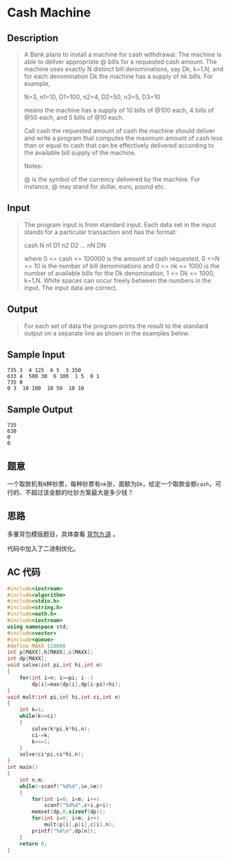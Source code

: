 # Cash Machine

## **Description**

> A Bank plans to install a machine for cash withdrawal. The machine is able to deliver appropriate @ bills for a requested cash amount. The machine uses exactly N distinct bill denominations, say Dk, k=1,N, and for each denomination Dk the machine has a supply of nk bills. For example, 
>
> N=3, n1=10, D1=100, n2=4, D2=50, n3=5, D3=10 
>
> means the machine has a supply of 10 bills of @100 each, 4 bills of @50 each, and 5 bills of @10 each. 
>
> Call cash the requested amount of cash the machine should deliver and write a program that computes the maximum amount of cash less than or equal to cash that can be effectively delivered according to the available bill supply of the machine. 
>
> Notes: 
>
> @ is the symbol of the currency delivered by the machine. For instance, @ may stand for dollar, euro, pound etc. 



## **Input**

> The program input is from standard input. Each data set in the input stands for a particular transaction and has the format: 
>
> cash N n1 D1 n2 D2 ... nN DN 
>
> where 0 <= cash <= 100000 is the amount of cash requested, 0 <=N <= 10 is the number of bill denominations and 0 <= nk <= 1000 is the number of available bills for the Dk denomination, 1 <= Dk <= 1000, k=1,N. White spaces can occur freely between the numbers in the input. The input data are correct. 



## **Output**

> For each set of data the program prints the result to the standard output on a separate line as shown in the examples below. 



## **Sample Input**

    735 3  4 125  6 5  3 350
    633 4  500 30  6 100  1 5  0 1
    735 0
    0 3  10 100  10 50  10 10



## **Sample Output**

    735
    630
    0
    0


## **题意**

一个取款机有`N`种钞票，每种钞票有`nk`张，面额为`Dk`，给定一个取款金额`cash`，可行的、不超过该金额的吐钞方案最大是多少钱？



## **思路**

多重背包模版题目，具体查看 [背包九讲](http://love-oriented.com/pack/Index.html) 。

代码中加入了二进制优化。



## **AC 代码**

```cpp
#include<iostream>
#include<algorithm>
#include<stdio.h>
#include<string.h>
#include<math.h>
#include<iostream>
using namespace std;
#include<vector>
#include<queue>
#define MAXX 110000
int p[MAXX],h[MAXX],c[MAXX];
int dp[MAXX];
void solve(int pi,int hi,int n)
{
    for(int i=n; i>=pi; i--)
        dp[i]=max(dp[i],dp[i-pi]+hi);
}
void mult(int pi,int hi,int ci,int n)
{
    int k=1;
    while(k<=ci)
    {
        solve(k*pi,k*hi,n);
        ci-=k;
        k<<=1;
    }
    solve(ci*pi,ci*hi,n);
}
int main()
{
    int n,m;
    while(~scanf("%d%d",&n,&m))
    {
        for(int i=0; i<m; i++)
            scanf("%d%d",c+i,p+i);
        memset(dp,0,sizeof(dp));
        for(int i=0; i<m; i++)
            mult(p[i],p[i],c[i],n);
        printf("%d\n",dp[n]);
    }
    return 0;
}
```

